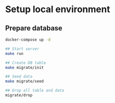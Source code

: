 # Setup local environment

## Prepare database

```sh
docker-compose up -d

## Start server
make run

## Create DB table
make migrate/init

## Seed data
make migrate/seed

## Drop all table and data
migrate/drop
```
